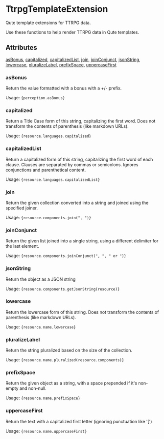 # TtrpgTemplateExtension

Qute template extensions for TTRPG data.

Use these functions to help render TTRPG data in Qute templates.

## Attributes

[asBonus](#asbonus), [capitalized](#capitalized), [capitalizedList](#capitalizedlist), [join](#join), [joinConjunct](#joinconjunct), [jsonString](#jsonstring), [lowercase](#lowercase), [pluralizeLabel](#pluralizelabel), [prefixSpace](#prefixspace), [uppercaseFirst](#uppercasefirst)

### asBonus

Return the value formatted with a bonus with a +/- prefix.

Usage: `{perception.asBonus}`

### capitalized

Return a Title Case form of this string, capitalizing the first word.
Does not transform the contents of parenthesis (like markdown URLs).

Usage: `{resource.languages.capitalized}`

### capitalizedList

Return a capitalized form of this string, capitalizing the first word of each clause.
Clauses are separated by commas or semicolons. Ignores conjunctions and parenthetical content.

Usage: `{resource.languages.capitalizedList}`

### join

Return the given collection converted into a string and joined using the specified joiner.

Usage: `{resource.components.join(", ")}`

### joinConjunct

Return the given list joined into a single string, using a different delimiter for the last element.

Usage: `{resource.components.joinConjunct(", ", " or ")}`

### jsonString

Return the object as a JSON string

Usage: `{resource.components.getJsonString(resource)}`

### lowercase

Return the lowercase form of this string.
Does not transform the contents of parenthesis (like markdown URLs).

Usage: `{resource.name.lowercase}`

### pluralizeLabel

Return the string pluralized based on the size of the collection.

Usage: `{resource.name.pluralized(resource.components)}`

### prefixSpace

Return the given object as a string, with a space prepended if it's non-empty and non-null.

Usage: `{resource.name.prefixSpace}`

### uppercaseFirst

Return the text with a capitalized first letter (ignoring punctuation like '[')

Usage: `{resource.name.uppercaseFirst}`
